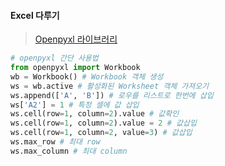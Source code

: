 
#### Excel 다루기
> [Openpyxl 라이브러리](https://openpyxl.readthedocs.io/en/stable/)
```python
# openpyxl 간단 사용법
from openpyxl import Workbook
wb = Workbook() # Workbook 객체 생성
ws = wb.active # 활성화된 Worksheet 객체 가져오기
ws.append(['A', 'B']) # 로우를 리스트로 한번에 삽입
ws['A2'] = 1 # 특정 셀에 값 삽입
ws.cell(row=1, column=2).value # 값확인
ws.cell(row=1, column=2).value = 2 # 값삽입
ws.cell(row=1, column=2, value=3) # 값삽입
ws.max_row # 최대 row
ws.max_column # 최대 column 
```